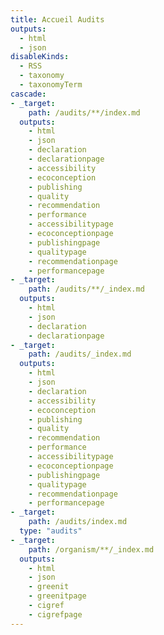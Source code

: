 ```yaml
---
title: Accueil Audits
outputs:
  - html
  - json
disableKinds:
  - RSS
  - taxonomy
  - taxonomyTerm
cascade:
- _target:
    path: /audits/**/index.md
  outputs:
    - html
    - json
    - declaration
    - declarationpage
    - accessibility
    - ecoconception
    - publishing
    - quality
    - recommendation
    - performance
    - accessibilitypage
    - ecoconceptionpage
    - publishingpage
    - qualitypage
    - recommendationpage
    - performancepage
- _target:
    path: /audits/**/_index.md
  outputs:
    - html
    - json
    - declaration
    - declarationpage
- _target:
    path: /audits/_index.md
  outputs:
    - html
    - json
    - declaration
    - accessibility
    - ecoconception
    - publishing
    - quality
    - recommendation
    - performance
    - accessibilitypage
    - ecoconceptionpage
    - publishingpage
    - qualitypage
    - recommendationpage
    - performancepage
- _target:
    path: /audits/index.md
  type: "audits"
- _target:
    path: /organism/**/_index.md
  outputs:
    - html
    - json
    - greenit
    - greenitpage
    - cigref
    - cigrefpage
---
```

